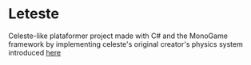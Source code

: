 # Leteste
Celeste-like plataformer project made with C# and the MonoGame framework by implementing celeste's original creator's physics system introduced [here](https://www.mattmakesgames.com/articles/celeste_and_towerfall_physics/index.html)
